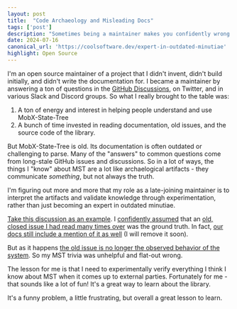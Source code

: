 ```yaml
---
layout: post
title:  "Code Archaeology and Misleading Docs"
tags: ['post']
description: "Sometimes being a maintainer makes you confidently wrong in a way that's hard to fix"
date: 2024-07-16
canonical_url: 'https://coolsoftware.dev/expert-in-outdated-minutiae'
highlight: Open Source
---
```


I'm an open source maintainer of a project that I didn't invent, didn't build initially, and didn't write the documentation for. I became a maintainer by answering a ton of questions in the [GitHub Discussions](https://github.com/mobxjs/mobx-state-tree/discussions), on Twitter, and in various Slack and Discord groups. So what I really brought to the table was:

1. A ton of energy and interest in helping people understand and use MobX-State-Tree
2. A bunch of time invested in reading documentation, old issues, and the source code of the library.

But MobX-State-Tree is old. Its documentation is often outdated or challenging to parse. Many of the "answers" to common questions come from long-stale GitHub issues and discussions. So in a lot of ways, the things I "know" about MST are a lot like archaelogical artifacts - they communicate *something*, but not always the truth.

I'm figuring out more and more that my role as a late-joining maintainer is to interpret the artifacts and validate knowledge through experimentation, rather than just becoming an expert in outdated minutiae.

[Take this discussion as an example](https://github.com/mobxjs/mobx-state-tree/discussions/1994). I [confidently assumed](https://github.com/mobxjs/mobx-state-tree/discussions/1994#discussioncomment-10052496) that an [old, closed issue I had read many times over](https://github.com/mobxjs/mobx-state-tree/issues/818#issue-323164363) was the ground truth. In fact, [our docs still include a mention of it as well](https://mobx-state-tree.js.org/tips/typescript#using-a-mst-type-at-design-time) (I will remove it soon).

But as it happens [the old issue is no longer the observed behavior of the system](https://github.com/mobxjs/mobx-state-tree/discussions/1994#discussioncomment-10065892). So my MST trivia was unhelpful and flat-out wrong.

The lesson for me is that I need to experimentally verify everything I think I know about MST when it comes up to external parties. Fortunately for me - that sounds like a lot of fun! It's a great way to learn about the library.

It's a funny problem, a little frustrating, but overall a great lesson to learn.